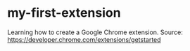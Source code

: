 # my-first-extension
Learning how to create a Google Chrome extension.
Source: https://developer.chrome.com/extensions/getstarted
